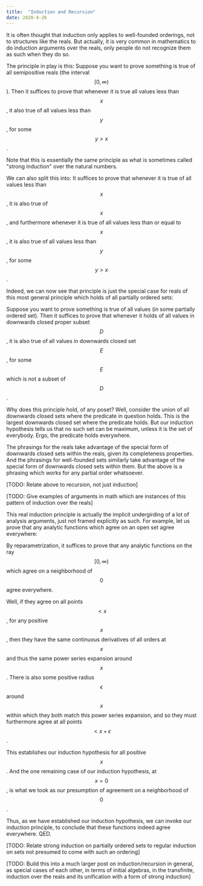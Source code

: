 ```yaml
---
title:  "Induction and Recursion"
date: 2020-4-26
---
```

It is often thought that induction only applies to well-founded orderings, not to structures like the reals. But actually, it is very common in mathematics to do induction arguments over the reals, only people do not recognize them as such when they do so.

The principle in play is this: Suppose you want to prove something is true of all semipositive reals (the interval $$[0, \infty)$$). Then it suffices to prove that whenever it is true all values less than $$x$$, it also true of all values less than $$y$$, for some $$y > x$$.

Note that this is essentially the same principle as what is sometimes called "strong induction" over the natural numbers.

We can also split this into: It suffices to prove that whenever it is true of all values less than $$x$$, it is also true of $$x$$, and furthermore whenever it is true of all values less than or equal to $$x$$, it is also true of all values less than $$y$$, for some $$y > x$$.

Indeed, we can now see that principle is just the special case for reals of this most general principle which holds of all partially ordered sets:

Suppose you want to prove something is true of all values (in some partially ordered set). Then it suffices to prove that whenever it holds of all values in downwards closed proper subset $$D$$, it is also true of all values in downwards closed set $$E$$, for some $$E$$ which is not a subset of $$D$$.

Why does this principle hold, of any poset? Well, consider the union of all downwards closed sets where the predicate in question holds. This is the largest downwards closed set where the predicate holds. But our induction hypothesis tells us that no such set can be maximum, unless it is the set of everybody. Ergo, the predicate holds everywhere.

The phrasings for the reals take advantage of the special form of downwards closed sets within the reals, given its completeness properties. And the phrasings for well-founded sets similarly take advantage of the special form of downwards closed sets within them. But the above is a phrasing which works for any partial order whatsoever.

[TODO: Relate above to recursion, not just induction]

[TODO: Give examples of arguments in math which are instances of this pattern of induction over the reals]

This real induction principle is actually the implicit undergirding of a lot of analysis arguments, just not framed explicitly as such. For example, let us prove that any analytic functions which agree on an open set agree everywhere:

By reparametrization, it suffices to prove that any analytic functions on the ray $$[0, \infty)$$ which agree on a neighborhood of $$0$$ agree everywhere.

Well, if they agree on all points $$< x$$, for any positive $$x$$, then they have the same continuous derivatives of all orders at $$x$$ and thus the same power series expansion around $$x$$. There is also some positive radius $$\epsilon$$ around $$x$$ within which they both match this power series expansion, and so they must furthermore agree at all points $$< x + \epsilon$$.

This establishes our induction hypothesis for all positive $$x$$. And the one remaining case of our induction hypothesis, at $$x = 0$$, is what we took as our presumption of agreement on a neighborhood of $$0$$.

Thus, as we have established our induction hypothesis, we can invoke our induction principle, to conclude that these functions indeed agree everywhere. QED.

[TODO: Relate strong induction on partially ordered sets to regular induction on sets not presumed to come with such an ordering]

[TODO: Build this into a much larger post on induction/recursion in general, as special cases of each other, in terms of initial algebras, in the transfinite, induction over the reals and its unification with a form of strong induction]